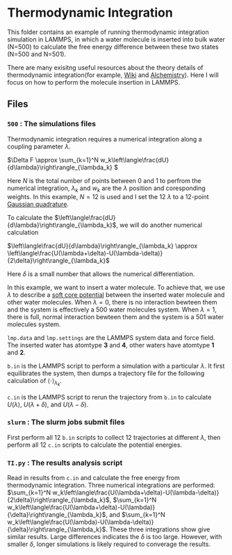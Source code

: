 # Thermodynamic Integration
This folder contains an example of running thermodynamic integration simulation in LAMMPS, in which a water molecule is inserted into bulk water (N=500) to calculate the free energy difference between these two states (N=500 and N=501).

There are many exisitng useful resources about the theory details of thermodynamic integration(for example, [Wiki](https://en.wikipedia.org/wiki/Thermodynamic_integration) and [Alchemistry](https://www.alchemistry.org/wiki/Thermodynamic_Integration)). Here I will focus on how to perform the molecule insertion in LAMMPS.
## Files

### ```500``` : The simulations files
Thermodynamic integration requires a numerical integration along a coupling parameter $\lambda$. 

$\Delta F \approx \sum_{k=1}^N w_k\left\langle\frac{dU}{d\lambda}\right\rangle_{\lambda_k} $

Here $N$ is the total number of points between 0 and 1 to perfrom the numerical integration, $\lambda_k$ and $w_k$ are the $\lambda$ position and coresponding weights. In this example, $N=12$ is used and I set the 12 $\lambda$ to a 12-point [Gaussian quadrature](https://en.wikipedia.org/wiki/Gaussian_quadrature). 

To calculate the $\left\langle\frac{dU}{d\lambda}\right\rangle_{\lambda_k}$, we will do another numerical calculation

$\left\langle\frac{dU}{d\lambda}\right\rangle_{\lambda_k} \approx \left\langle\frac{U(\lambda+\delta)-U(\lambda-\delta)}{2\delta}\right\rangle_{\lambda_k}$

Here $\delta$ is a small number that allows the numerical differentiation.

In this example, we want to insert a water molecule. To achieve that, we use $\lambda$ to describe a [soft core potential](https://docs.lammps.org/pair_fep_soft.html) between the inserted water molecule and other water molecules. When $\lambda=0$, there is no interaction bewteen them and the system is effectively a 500 water molecules system. When $\lambda=1$, there is full, normal interaction bewteen them and the system is a 501 water molecules system.

```lmp.data``` and ```lmp.settings``` are the LAMMPS system data and force field. The inserted water has atomtype **3** and **4**, other waters have atomtype **1** and **2**.

```b.in``` is the LAMMPS script to perform a simulation with a particular $\lambda$. It first equilibrates the system, then dumps a trajectory file for the following calculation of $\left\langle\cdot\right\rangle_{\lambda_k}$.

```c.in``` is the LAMMPS script to rerun the trajectory from ```b.in``` to calculate $U(\lambda)$, $U(\lambda+\delta)$, and $U(\lambda-\delta)$.

### ```slurm``` : The slurm jobs submit files

First perform all 12 ```b.in``` scripts to collect 12 trajectories at different $\lambda$, then perform all 12 ```c.in``` scripts to calculate the potential energies.

### ```TI.py``` : The results analysis script

Read in results from ```c.in``` and calculate the free energy from thermodynamic integration. Three numerical integrations are performed: $\sum_{k=1}^N w_k\left\langle\frac{U(\lambda+\delta)-U(\lambda-\delta)}{2\delta}\right\rangle_{\lambda_k}$, $\sum_{k=1}^N w_k\left\langle\frac{U(\lambda+\delta)-U(\lambda)}{\delta}\right\rangle_{\lambda_k}$, and $\sum_{k=1}^N w_k\left\langle\frac{U(\lambda)-U(\lambda-\delta)}{\delta}\right\rangle_{\lambda_k}$. These three integrations show give similar results. Large differences indicates the $\delta$ is too large. However, with smaller $\delta$, longer simulations is likely required to converage the results.